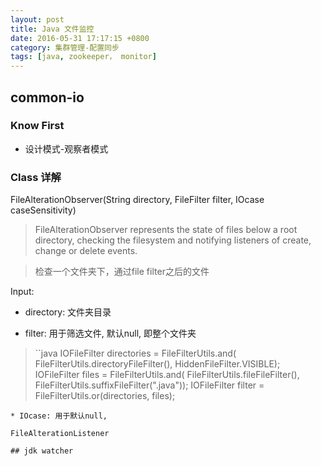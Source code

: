 ```yaml
---
layout: post
title: Java 文件监控
date: 2016-05-31 17:17:15 +0800
category: 集群管理-配置同步
tags: [java, zookeeper， monitor]
---
```


## common-io

### Know First

* 设计模式-观察者模式

### Class 详解

FileAlterationObserver(String directory, FileFilter filter, IOcase caseSensitivity)

> FileAlterationObserver represents the state of files below a root directory, checking the filesystem and notifying listeners of create, change or delete events.

> 检查一个文件夹下，通过file filter之后的文件

Input:

* directory: 文件夹目录

* filter: 用于筛选文件, 默认null, 即整个文件夹

> ``java
IOFileFilter directories = FileFilterUtils.and(
                              FileFilterUtils.directoryFileFilter(),
                              HiddenFileFilter.VISIBLE);
IOFileFilter files = FileFilterUtils.and(
                              FileFilterUtils.fileFileFilter(),
                              FileFilterUtils.suffixFileFilter(".java"));
IOFileFilter filter = FileFilterUtils.or(directories, files);
```
* IOcase: 用于默认null,

FileAlterationListener

## jdk watcher
